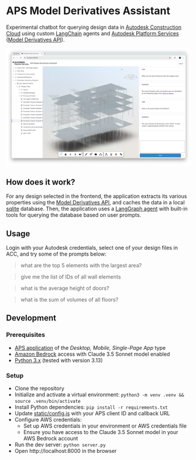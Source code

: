 # APS Model Derivatives Assistant

Experimental chatbot for querying design data in [Autodesk Construction Cloud](https://construction.autodesk.com/) using custom [LangChain](https://www.langchain.com) agents and [Autodesk Platform Services](https://aps.autodesk.com) ([Model Derivatives API](https://aps.autodesk.com/en/docs/model-derivative/v2/developers_guide/overview/)).

![Thumbnail](thumbnail.png)

## How does it work?

For any design selected in the frontend, the application extracts its various properties using the [Model Derivatives API](https://aps.autodesk.com/en/docs/model-derivative/v2/developers_guide/overview/), and caches the data in a local [sqlite](https://www.sqlite.org/) database. Then, the application uses a [LangGraph agent](https://python.langchain.com/docs/how_to/migrate_agent/) with built-in tools for querying the database based on user prompts.

## Usage

Login with your Autodesk credentials, select one of your design files in ACC, and try some of the prompts below:

> what are the top 5 elements with the largest area?

> give me the list of IDs of all wall elements

> what is the average height of doors?

> what is the sum of volumes of all floors?

## Development

### Prerequisites

- [APS application](https://aps.autodesk.com/en/docs/oauth/v2/tutorials/create-app/) of the _Desktop, Mobile, Single-Page App_ type
- [Amazon Bedrock](https://aws.amazon.com/bedrock/) access with Claude 3.5 Sonnet model enabled
- [Python 3.x](https://www.python.org/downloads/) (tested with version 3.13)

### Setup

- Clone the repository
- Initialize and activate a virtual environment: `python3 -m venv .venv && source .venv/bin/activate`
- Install Python dependencies: `pip install -r requirements.txt`
- Update [static/config.js](static/config.js) with your APS client ID and callback URL
- Configure AWS credentials:
  - Set up AWS credentials in your environment or AWS credentials file
  - Ensure you have access to the Claude 3.5 Sonnet model in your AWS Bedrock account
- Run the dev server: `python server.py`
- Open http://localhost:8000 in the browser